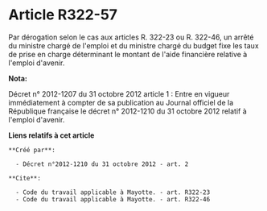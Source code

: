 # Article R322-57

Par dérogation selon le cas aux articles R. 322-23 ou R. 322-46, un arrêté du ministre chargé de l'emploi et du ministre
chargé du budget fixe les taux de prise en charge déterminant le montant de l'aide financière relative à l'emploi d'avenir.

**Nota:**

Décret n° 2012-1207 du 31 octobre 2012 article 1 : Entre en vigueur immédiatement à compter de sa publication au Journal
officiel de la République française le décret n° 2012-1210 du 31 octobre 2012 relatif à l'emploi d'avenir.

**Liens relatifs à cet article**

	**Créé par**:

	  - Décret n°2012-1210 du 31 octobre 2012 - art. 2

	**Cite**:

	  - Code du travail applicable à Mayotte. - art. R322-23
	  - Code du travail applicable à Mayotte. - art. R322-46
